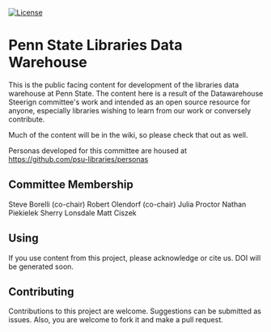 [![License](https://img.shields.io/badge/License-Apache%202.0-blue.svg)](https://opensource.org/licenses/Apache-2.0)

# Penn State Libraries Data Warehouse

This is the public facing content for development of the libraries data warehouse at Penn State. The content here is a result of the Datawarehouse Steerign committee's work and intended as an open source resource for anyone, especially libraries wishing to learn from our work or conversely contribute.

Much of the content will be in the wiki, so please check that out as well.

Personas developed for this committee are housed at https://github.com/psu-libraries/personas

## Committee Membership

Steve Borelli (co-chair)
Robert Olendorf (co-chair)
Julia Proctor
Nathan Piekielek
Sherry Lonsdale
Matt Ciszek

## Using

If you use content from this project, please acknowledge or cite us. DOI will be generated soon.

## Contributing

Contributions to this project are welcome. Suggestions can be submitted as issues. Also, you are welcome to fork it and make a pull request.


